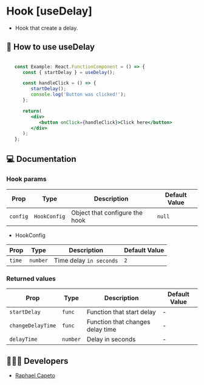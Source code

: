# Hook [useDelay]

- Hook that create a delay.

## 🚀 How to use useDelay

```jsx
  
   const Example: React.FunctionComponent = () => {
      const { startDelay } = useDelay();

      const handleClick = () => {
         startDelay();
         console.log('Button was clicked!');
      };

      return(
         <div>
            <button onClick={handleClick}>Click here</button>
         </div>
      );
   };
```

## 💻 Documentation

### Hook params 

| Prop | Type | Description                                                                                                                                         | Default Value |
| --------- | -------- | ------------------------------------------------------------------------------------------------------------------------------------------------------- | ----------------- |
| `config`  | `HookConfig` | Object that configure the hook | `null` |

- HookConfig

| Prop | Type | Description                                                                                                                                         | Default Value |
| --------- | -------- | ------------------------------------------------------------------------------------------------------------------------------------------------------- | ----------------- |
| `time`  | `number` | Time delay `in seconds` | `2` |


### Returned values

| Prop | Type | Description                                                                                                                                         | Default Value |
| --------- | -------- | ------------------------------------------------------------------------------------------------------------------------------------------------------- | ----------------- |
| `startDelay`  | `func` | Function that start delay  | - |
| `changeDelayTime`  | `func` | Function that changes delay time  | - |
| `delayTime`  | `number` | Delay in seconds | - |


## 👨🏻‍💻 Developers
- [Raphael Capeto](https://github.com/rcapeto)


